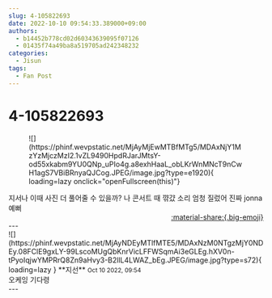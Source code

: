 ```yaml
---
slug: 4-105822693
date: 2022-10-10 09:54:33.389000+09:00
authors:
  - b14452b778cd02d60343639095f07126
  - 01435f74a49ba8a519705ad242348232
categories:
  - Jisun
tags:
  - Fan Post
---
```


# 4-105822693

<div class="post-container" markdown="1">
<div class="content-container md-sidebar__scrollwrap" markdown="1">


<figure markdown="1">
![](https://phinf.wevpstatic.net/MjAyMjEwMTBfMTg5/MDAxNjY1MzYzMjczMzI2.1vZL9490HpdRJarJMtsY-od55xkabm9YU0QNp_uPIo4g.a8exhHaaL_obLKrWnMNcT9nCwH1agS7VBiBRnyaQJCog.JPEG/image.jpg?type=e1920){ loading=lazy onclick="openFullscreen(this)"}
</figure>
지서나 이때 사진 더 풀어줄 수 있을까? 나 콘서트 때 꺆걌 소리 엄청 질렀어 진짜 jonna 예뻐

</div>
</div>

<div style="text-align: right;" markdown="1">
<a href="https://weverse.io/fromis9/fanpost/4-105822693" style="text-align: right;">:material-share:{.big-emoji}</a>
</div>
---

<div class="comments-container md-sidebar__scrollwrap" markdown="1">
<div class="comment" markdown="1">
<div class='id-container' markdown="1">
![](https://phinf.wevpstatic.net/MjAyNDEyMTlfMTE5/MDAxNzM0NTgzMjY0NDEy.08FClE9gxLY-99LscoMUgQbKnrVicLFFWSqmAi3eGLEg.hXV0n-tPyoIqjwYMPRrQ8Zn9aHvy3-B2llL4LWAZ_bEg.JPEG/image.jpg?type=s72){ loading=lazy }
**<span class="artist">지선</span>** <small>Oct 10 2022, 09:54</small><br>
</div>
<div class='comment-body' markdown="1">
오케잉 기다령
</div>
</div>
</div>
---
